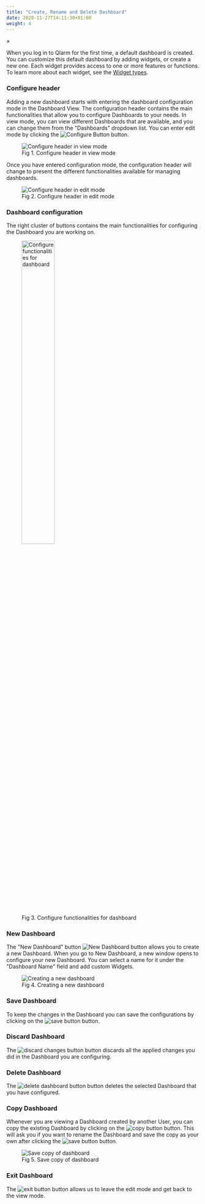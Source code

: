 ```yaml
---
title: "Create, Rename and Delete Dashboard"
date: 2020-11-27T14:11:30+01:00
weight: 4
---
```


<!-- The Modal -->
<div id="myModal" class="modal">
  <span class="close">&times;</span>
  <img class="modal-content" id="img01">
  <div id="caption"></div>
</div>

When you log in to Qlarm for the first time, a default dashboard is created. You can customize this default dashboard by adding widgets, or create a new one. Each widget provides access to one or more features or functions. To learn more about each widget, see the [Widget types](/dashboards-and-widgets/widget-types).

### Configure header
Adding a new dashboard starts with entering the dashboard configuration mode in the Dashboard View.
The configuration header contains the main functionalities that allow you to configure Dashboards to your needs. In view mode, you can view different Dashboards that are available, and you can change them from the "Dashboards" dropdown list. You can enter edit mode by clicking the <img src="/configure_button.png" alt="Configure Button"> button.

<figure class="image_container">
    <img class="center_image myImg" onClick="reply_click(this)"  id="configure_header_view_mode" src="/configure_header_view_mode.png" alt="Configure header in view mode">
    <figcaption>Fig 1. Configure header in view mode</figcaption>
</figure>

Once you have entered configuration mode, the configuration header will change to present the different functionalities available for managing dashboards. 

<figure class="image_container">
    <img class="center_image myImg" onClick="reply_click(this)"  id="configure_header_edit_mode" src="/configure_header_edit_mode.png" alt="Configure header in edit mode">
    <figcaption>Fig 2. Configure header in edit mode</figcaption>
</figure>


### Dashboard configuration

The right cluster of buttons contains the main functionalities for configuring the Dashboard you are working on.

<figure class="image_container">
    <img class="center_image myImg" onClick="reply_click(this)"  id="button_cluster" src="/button_cluster.png" alt="Configure functionalities for dashboard" style="width: 45%;">
    <figcaption>Fig 3. Configure functionalities for dashboard</figcaption>
</figure>

### New Dashboard

The "New Dashboard" button <img src="/new_dashboard_button.png" alt="New Dashboard button"> allows you to create a new Dashboard. When you go to New Dashboard, a new window opens to configure your new Dashboard. You can select a name for it under the "Dashboard Name" field and add custom Widgets.

<figure class="image_container">
    <img class="center_image myImg" onClick="reply_click(this)"  id="add_widgets_mode" src="/add_widgets_mode.png" alt="Creating a new dashboard">
    <figcaption >Fig 4. Creating a new dashboard</figcaption>
</figure>




### Save Dashboard

To keep the changes in the Dashboard you can save the configurations by clicking on the <img src="/save_button1.png" alt="save button"> button.

### Discard Dashboard

The <img src="/discard_changes_button.png" alt="discard changes button"> button discards all the applied changes you did in the Dashboard you are configuring.

### Delete Dashboard

The <img src="/delete_dashboard_button.png" alt="delete dashboard button"> button deletes the selected Dashboard that you have configured.

### Copy Dashboard

Whenever you are viewing a Dashboard created by another User, you can copy the existing Dashboard by clicking on the <img src="/copy_button.png" alt="copy button"> button. This will ask you if you want to rename the Dashboard and save the copy as your own after clicking the <img src="/user_save.png" alt="save button"> button.

<figure class="image_container">
    <img class="center_image myImg" onClick="reply_click(this)"  id="save_dashboard_copy" src="/save_dashboard_copy.png" alt="Save copy of dashboard">
    <figcaption >Fig 5. Save copy of dashboard</figcaption>
</figure>

### Exit Dashboard

The <img src="/exit_button.png" alt="exit button"> button allows us to leave the edit mode and get back to the view mode.

<script>
// Get the modal
var modal = document.getElementById("myModal");

var modalImg = document.getElementById("img01");
var captionText = document.getElementById("caption");
function reply_click(img)
{
    modal.style.display = "block";
    modalImg.src = img.src;
    captionText.innerHTML = img.alt;
}

modal.onclick = function() { 
  modal.style.display = "none";
}

document.addEventListener('keyup', function(e) {
    if (e.keyCode == 27) {
        modal.style.display = "none";
    }
});
</script>
